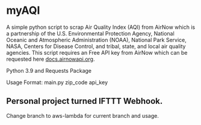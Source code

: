 # myAQI
A simple python script to scrap Air Quality Index (AQI) from AirNow which is a partnership of the U.S. Environmental Protection Agency, National Oceanic and Atmospheric Administration (NOAA), National Park Service, NASA, Centers for Disease Control, and tribal, state, and local air quality agencies. This script requires an Free API key from AirNow which can be requested here [docs.airnowapi.org](https://docs.airnowapi.org/account/request/).

Python 3.9 and Requests Package

Usage Format: main.py zip_code api_key

## Personal project turned IFTTT Webhook.

Change branch to aws-lambda for current branch and usage.

